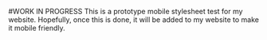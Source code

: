 #WORK IN PROGRESS
This is a prototype mobile stylesheet test for my website. Hopefully, once this is done, it will be added to my website to make it mobile friendly.
